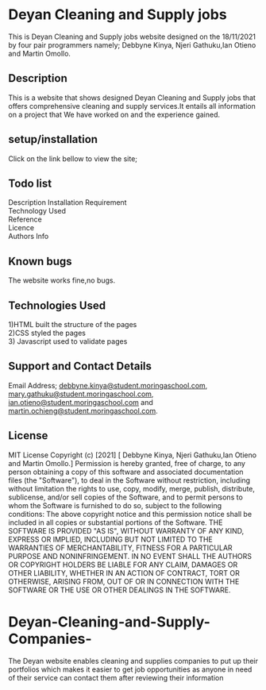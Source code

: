 # Deyan Cleaning and Supply jobs
This is Deyan Cleaning and Supply jobs website designed on the 18/11/2021 by four pair programmers namely; Debbyne Kinya, Njeri Gathuku,Ian Otieno and Martin Omollo.
## Description
This is a website that shows designed Deyan Cleaning and Supply jobs that offers comprehensive cleaning and supply services.It entails all information on a project that We have worked on and the experience gained.
## setup/installation
Click on the link  bellow to view the site;
## Todo list
Description<bbr>
Installation Requirement<br>
Technology Used<br>
Reference<br>
Licence<br>
Authors Info
## Known bugs
The website works fine,no bugs.
## Technologies Used
1)HTML  built the structure of the pages <br>2)CSS styled the pages<br>3) Javascript used to validate pages
## Support and Contact Details
Email Address; debbyne.kinya@student.moringaschool.com, mary.gathuku@student.moringaschool.com, ian.otieno@student.moringaschool.com and martin.ochieng@student.moringaschool.com.
## License
MIT License
Copyright (c) [2021] [ Debbyne Kinya, Njeri Gathuku,Ian Otieno and Martin Omollo.]
Permission is hereby granted, free of charge, to any person obtaining a copy of this software and associated documentation files (the "Software"), to deal in the Software without restriction, including without limitation the rights to use, copy, modify, merge, publish, distribute, sublicense, and/or sell copies of the Software, and to permit persons to whom the Software is furnished to do so, subject to the following conditions:
The above copyright notice and this permission notice shall be included in all copies or substantial portions of the Software.
THE SOFTWARE IS PROVIDED "AS IS", WITHOUT WARRANTY OF ANY KIND, EXPRESS OR IMPLIED, INCLUDING BUT NOT LIMITED TO THE WARRANTIES OF MERCHANTABILITY, FITNESS FOR A PARTICULAR PURPOSE AND NONINFRINGEMENT. IN NO EVENT SHALL THE AUTHORS OR COPYRIGHT HOLDERS BE LIABLE FOR ANY CLAIM, DAMAGES OR OTHER LIABILITY, WHETHER IN AN ACTION OF CONTRACT, TORT OR OTHERWISE, ARISING FROM, OUT OF OR IN CONNECTION WITH THE SOFTWARE OR THE USE OR OTHER DEALINGS IN THE SOFTWARE.
# Deyan-Cleaning-and-Supply-Companies-
The Deyan website enables cleaning and supplies companies to put up their portfolios which makes it easier to get job opportunities as anyone in need of their service can contact them after reviewing their information
